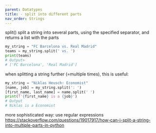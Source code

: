 ```yaml
---
parent: Datatypes 
title: - split into different parts 
nav_order: Strings 
---
```



split() split a string into several parts, using the specified separator, and returns a list with the parts
```python 
my_string = "FC Barcelona vs. Real Madrid"
teams = my_string.split(' vs. ')
print(teams)
# Output>
# ['FC Barcelona', 'Real Madrid']
```

when splitting a string further (=multiple times), this is useful:
```python 
my_string = "Niklas Heusch: Economist"
[name, job] = my_string.split(': ')
[first_name, last_name] = name.split(' ')
print(f'{first_name} is a {job}')
# Output
# Niklas is a Economist
```


more sophisticated way: use regular expressions
https://stackoverflow.com/questions/19017917/how-can-i-split-a-string-into-multiple-parts-in-python